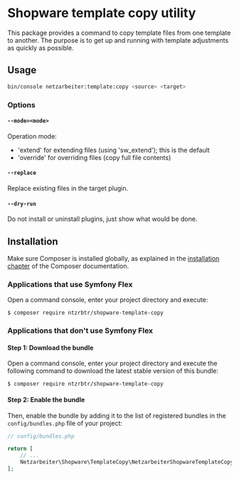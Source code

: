 # Shopware template copy utility

This package provides a command to copy template files from one template to another. The purpose is to get up and
running with template adjustments as quickly as possible.

## Usage

```bash
bin/console netzarbeiter:template:copy <source> <target>
```

### Options

#### `--mode=<mode>`

Operation mode:
- 'extend' for extending files (using 'sw_extend'); this is the default
- 'override' for overriding files (copy full file contents)

#### `--replace`

Replace existing files in the target plugin.

#### `--dry-run`

Do not install or uninstall plugins, just show what would be done.

## Installation

Make sure Composer is installed globally, as explained in the [installation chapter](https://getcomposer.org/doc/00-intro.md)
of the Composer documentation.

### Applications that use Symfony Flex

Open a command console, enter your project directory and execute:

```console
$ composer require ntzrbtr/shopware-template-copy
```

### Applications that don't use Symfony Flex

#### Step 1: Download the bundle

Open a command console, enter your project directory and execute the following command to download the latest stable
version of this bundle:

```console
$ composer require ntzrbtr/shopware-template-copy
```

#### Step 2: Enable the bundle

Then, enable the bundle by adding it to the list of registered bundles in the `config/bundles.php` file of your project:

```php
// config/bundles.php

return [
    // ...
    Netzarbeiter\Shopware\TemplateCopy\NetzarbeiterShopwareTemplateCopyBundle::class => ['all' => true],
];
```
